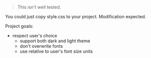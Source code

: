 > This isn't well tested.

You could just copy style.css to your project.
Modification expected.

Project goals:
- respect user's choice
  - support both dark and light theme
  - don't overwrite fonts
  - use relative to user's font size units
